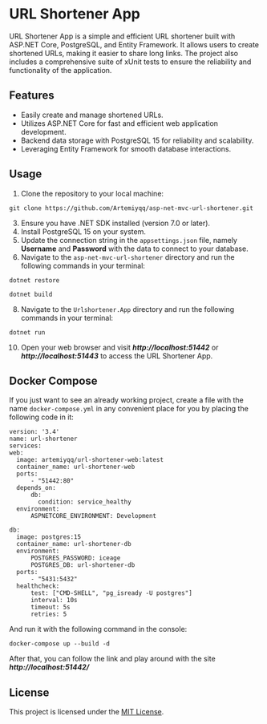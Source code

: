 # URL Shortener App

URL Shortener App is a simple and efficient URL shortener built with ASP.NET Core, PostgreSQL, and Entity Framework. It allows users to create shortened URLs, making it easier to share long links. The project also includes a comprehensive suite of xUnit tests to ensure the reliability and functionality of the application.

## Features

- Easily create and manage shortened URLs.
- Utilizes ASP.NET Core for fast and efficient web application development.
- Backend data storage with PostgreSQL 15 for reliability and scalability.
- Leveraging Entity Framework for smooth database interactions.

## Usage

1. Clone the repository to your local machine:
```
git clone https://github.com/Artemiyqq/asp-net-mvc-url-shortener.git
```
3. Ensure you have .NET SDK installed (version 7.0 or later).
4. Install PostgreSQL 15 on your system.
6. Update the connection string in the `appsettings.json` file, namely **Username** and **Password** with the data to connect to your database.
7. Navigate to the `asp-net-mvc-url-shortener` directory  and run the following commands in your terminal:

  ```
  dotnet restore
  ```
  ```
  dotnet build
  ```

8. Navigate to the `Urlshortener.App` directory and run the following commands in your terminal:
  ```
  dotnet run
  ```
10. Open your web browser and visit ***http://localhost:51442*** or ***http://localhost:51443*** to access the URL Shortener App.

## Docker Compose
If you just want to see an already working project, create a file with the name `docker-compose.yml` in any convenient place for you by placing the following code in it:
  ```
  version: '3.4'
  name: url-shortener
  services:
  web:
    image: artemiyqq/url-shortener-web:latest
    container_name: url-shortener-web
    ports:
        - "51442:80"
    depends_on:
        db:
          condition: service_healthy
    environment:
        ASPNETCORE_ENVIRONMENT: Development

  db:
    image: postgres:15
    container_name: url-shortener-db
    environment:
        POSTGRES_PASSWORD: iceage
        POSTGRES_DB: url-shortener-db
    ports:
        - "5431:5432"
    healthcheck:
        test: ["CMD-SHELL", "pg_isready -U postgres"]
        interval: 10s
        timeout: 5s
        retries: 5
  ```
And run it with the following command in the console:
   ```
   docker-compose up --build -d
   ```
After that, you can follow the link and play around with the site ***http://localhost:51442/***

## License

This project is licensed under the [MIT License](https://github.com/Artemiyqq/asp-net-mvc-url-shortener/blob/master/LICENSE.txt).
